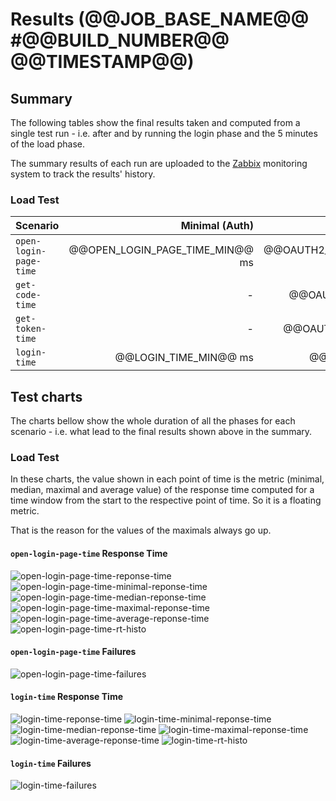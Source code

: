 # Results (@@JOB_BASE_NAME@@ #@@BUILD_NUMBER@@ @@TIMESTAMP@@)
## Summary
The following tables show the final results taken and computed from a single test run - i.e. after and by running the login phase and the 5 minutes of the load phase.

The summary results of each run are uploaded to the
[Zabbix](https://zabbix.devshift.net:9443/zabbix/screens.php?elementid=32&fullscreen=1)
monitoring system to track the results' history.

### Load Test
| Scenario | Minimal (Auth) | Minimal (OAuth2) | Median (Auth) | Median (OAuth2) | Maximal (Auth) |Maximal (OAuth2) |
| :--- | ---: | ---: | ---: | ---: | ---: | ---: |
| `open-login-page-time` | @@OPEN_LOGIN_PAGE_TIME_MIN@@ ms | @@OAUTH2_OPEN_LOGIN_PAGE_TIME_MIN@@ ms | @@OPEN_LOGIN_PAGE_TIME_MEDIAN@@ ms | @@OAUTH2_OPEN_LOGIN_PAGE_TIME_MEDIAN@@ ms | @@OPEN_LOGIN_PAGE_TIME_MAX@@ ms | @@OAUTH2_OPEN_LOGIN_PAGE_TIME_MAX@@ ms |
| `get-code-time` | - | @@OAUTH2_GET_CODE_TIME_MIN@@ ms | - | @@OAUTH2_GET_CODE_TIME_MEDIAN@@ ms | - | @@OAUTH2_GET_CODE_TIME_MAX@@ ms |
| `get-token-time` | - | @@OAUTH2_GET_TOKEN_TIME_MIN@@ ms | - | @@OAUTH2_GET_TOKEN_TIME_MEDIAN@@ ms | - | @@OAUTH2_GET_TOKEN_TIME_MAX@@ ms |
| `login-time` | @@LOGIN_TIME_MIN@@ ms | @@OAUTH2_LOGIN_TIME_MIN@@ ms | @@LOGIN_TIME_MEDIAN@@ ms | @@OAUTH2_LOGIN_TIME_MEDIAN@@ ms | @@LOGIN_TIME_MAX@@ ms | @@OAUTH2_LOGIN_TIME_MAX@@ ms |

## Test charts
The charts bellow show the whole duration of all the phases for each scenario - i.e. what lead to the final results shown above in the summary.

### Load Test
In these charts, the value shown in each point of time is the metric (minimal, median, maximal and average value) of the response time
computed for a time window from the start to the respective point of time. So it is a floating metric.

That is the reason for the values of the maximals always go up.
#### `open-login-page-time` Response Time
![open-login-page-time-reponse-time](./@@JOB_BASE_NAME@@-@@BUILD_NUMBER@@-loginUserAuth_open-login-page-time-response-time.png)
![open-login-page-time-minimal-reponse-time](./@@JOB_BASE_NAME@@-@@BUILD_NUMBER@@-loginUserAuth_open-login-page-time-minimal-response-time.png)
![open-login-page-time-median-reponse-time](./@@JOB_BASE_NAME@@-@@BUILD_NUMBER@@-loginUserAuth_open-login-page-time-median-response-time.png)
![open-login-page-time-maximal-reponse-time](./@@JOB_BASE_NAME@@-@@BUILD_NUMBER@@-loginUserAuth_open-login-page-time-maximal-response-time.png)
![open-login-page-time-average-reponse-time](./@@JOB_BASE_NAME@@-@@BUILD_NUMBER@@-loginUserAuth_open-login-page-time-average-response-time.png)
![open-login-page-time-rt-histo](./@@JOB_BASE_NAME@@-@@BUILD_NUMBER@@-loginUserAuth_open-login-page-time-rt-histo.png)
#### `open-login-page-time` Failures
![open-login-page-time-failures](./@@JOB_BASE_NAME@@-@@BUILD_NUMBER@@-loginUserAuth_open-login-page-time-failures.png)

#### `login-time` Response Time
![login-time-reponse-time](./@@JOB_BASE_NAME@@-@@BUILD_NUMBER@@-loginUserAuth_login-time-response-time.png)
![login-time-minimal-reponse-time](./@@JOB_BASE_NAME@@-@@BUILD_NUMBER@@-loginUserAuth_login-time-minimal-response-time.png)
![login-time-median-reponse-time](./@@JOB_BASE_NAME@@-@@BUILD_NUMBER@@-loginUserAuth_login-time-median-response-time.png)
![login-time-maximal-reponse-time](./@@JOB_BASE_NAME@@-@@BUILD_NUMBER@@-loginUserAuth_login-time-maximal-response-time.png)
![login-time-average-reponse-time](./@@JOB_BASE_NAME@@-@@BUILD_NUMBER@@-loginUserAuth_login-time-average-response-time.png)
![login-time-rt-histo](./@@JOB_BASE_NAME@@-@@BUILD_NUMBER@@-loginUserAuth_login-time-rt-histo.png)
#### `login-time` Failures
![login-time-failures](./@@JOB_BASE_NAME@@-@@BUILD_NUMBER@@-loginUserAuth_login-time-failures.png)
